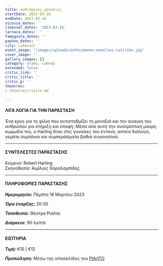 ```yaml
---
title: ανθισμενες μανολιες
startDate: 2023-03-16
endDate: 2023-03-16
nicosia_dates: ''
limassol_dates: '2023-03-16'
larnaca_dates: ''
famagusta_dates: ''
paphos_dates: ''
city: Limassol
event_image: "/images/uploads/anthismenes-manolies-satiriko.jpg"
cover_image: ''
gallery_images: []
category: drama, comedy
extended: false
critic_link: ''
critic_title: ''
critic_p: ''
theatres:
- theatres/rialto.md

---
```

#### ΛΙΓΑ ΛΟΓΙΑ ΓΙΑ ΤΗΝ ΠΑΡΑΣΤΑΣΗ

Ένα έργο για τη φιλία που αντισταθμίζει τη μοναξιά και την ανάγκη του ανθρώπου για στήριξη και επαφή. Mέσα από αυτή την ανατρεπτική μαύρη κωμωδία του, o Harling δίνει στις γυναίκες του έντονο, αστείο διάλογο, γεμάτο συμπόνια και συμπεράσματα βαθιά συγκινητικά.

***

#### ΣΥΝΤΕΛΕΣΤΕΣ ΠΑΡΑΣΤΑΣΗΣ

Κείμενο: Robert Harling  
Σκηνοθεσία: Αιμίλιος Χαραλαμπίδης

***

#### ΠΛΗΡΟΦΟΡΙΕΣ ΠΑΡΑΣΤΑΣΗΣ

**_Ημερομηνία:_** Πέμπτη 16 Μαρτίου 2023

**_Ώρα έναρξης:_** 20:30

**_Τοποθεσία:_** Θέατρο Ριάλτο

**_Διάρκεια:_** 90 λεπτά

***

#### ΕΙΣΙΤΗΡΙΑ

**_Τιμή:_** €15 | €12

**_Προπώληση:_** Μέσω της ιστοσελίδας του [ΡΙΑΛΤΟ](https://rialto.interticket.com/program/anthismenes-manoliessatiriko-theatro-2719)